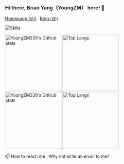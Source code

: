 ### Hi there, [Brian Yang](https://github.com/YoungZM339)（YoungZM） here! 👋

[Homepage (zh)](https://youngzm.com) · [Blog (zh)](https://blog.youngzm.com)

![Skills](https://skillicons.dev/icons?i=azure,cloudflare,github,c,cpp,html,js,ts,css,py,go,md,regex,bash,docker,git,mysql,redis,linux,nginx,vim,vscode,electron,nodejs,react,vue)

<a href="https://github-readme-stats-one-bice.vercel.app/api?username=YoungZM339&show_icons=true&include_all_commits=true&role=OWNER,ORGANIZATION_MEMBER#gh-light-mode-only" target="_blank">
  <img src="https://github-readme-stats-one-bice.vercel.app/api?username=YoungZM339&show_icons=true&include_all_commits=true&role=OWNER,ORGANIZATION_MEMBER#gh-light-mode-only" alt="YoungZM339's GitHub stats" height="185px">
</a>
<a href="https://github-readme-stats-one-bice.vercel.app/api/top-langs/?username=YoungZM339&layout=compact&langs_count=8&include_all_commits=true&role=OWNER,ORGANIZATION_MEMBER#gh-light-mode-only">
  <img src="https://github-readme-stats-one-bice.vercel.app/api/top-langs/?username=YoungZM339&layout=compact&langs_count=8&include_all_commits=true&role=OWNER,ORGANIZATION_MEMBER#gh-light-mode-only" alt="Top Langs" height="185px">
</a>

<a href="https://github-readme-stats-one-bice.vercel.app/api?username=YoungZM339&theme=calm&show_icons=true&include_all_commits=true&role=OWNER,ORGANIZATION_MEMBER#gh-dark-mode-only" target="_blank">
  <img src="https://github-readme-stats-one-bice.vercel.app/api?username=YoungZM339&theme=calm&show_icons=true&include_all_commits=true&role=OWNER,ORGANIZATION_MEMBER#gh-dark-mode-only" alt="YoungZM339's GitHub stats" height="185px">
</a>
<a href="https://github-readme-stats-one-bice.vercel.app/api/top-langs/?username=YoungZM339&theme=calm&layout=compact&langs_count=8&include_all_commits=true&role=OWNER,ORGANIZATION_MEMBER#gh-dark-mode-only">
  <img src="https://github-readme-stats-one-bice.vercel.app/api/top-langs/?username=YoungZM339&theme=calm&layout=compact&langs_count=8&include_all_commits=true&role=OWNER,ORGANIZATION_MEMBER#gh-dark-mode-only" alt="Top Langs" height="185px">
</a>

📫 How to reach me : Why not write an email to me?
